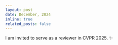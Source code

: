 ```yaml
---
layout: post
date: December, 2024
inline: true
related_posts: false
---
```


I am invited to serve as a reviewer in CVPR 2025. :sparkles:
